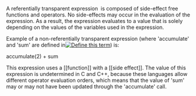 A referentially transparent expression  is composed of side-effect free functions and operators. No side-effects may occur in the evaluation of the expression. As a result, the expression evaluates to a value that is solely depending on the values of the variables used in the expression.

Example of a non-referentially transparent expression (where 'accumulate' and 'sum' are defined in[![Define this term](https://www.cs.fsu.edu/~engelen/courses/COP402003/define.gif)](https://www.cs.fsu.edu/~engelen/courses/COP402003/board.html#sideeffect)) is:

accumulate(2) + sum

This expression uses a [[function]] with a [[side effect]]. The value of this expression is undetermined in C and C++, because these languages allow different operator evaluation orders, which means that the value of 'sum' may or may not have been updated through the 'accumulate' call.